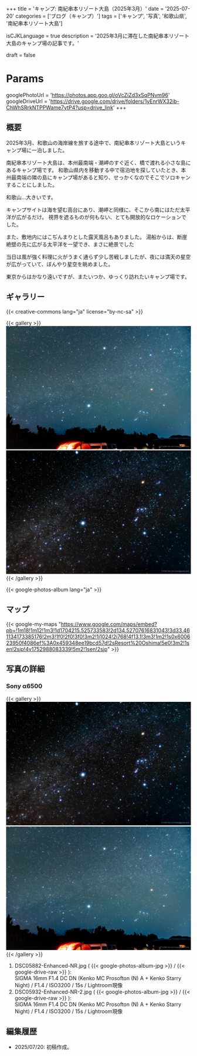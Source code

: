 +++
title = 'キャンプ: 南紀串本リゾート大島（2025年3月）'
date = '2025-07-20'
categories = ['ブログ（キャンプ）']
tags = ['キャンプ', '写真', '和歌山県', '南紀串本リゾート大島']

isCJKLanguage = true
description = '2025年3月に滞在した南紀串本リゾート大島のキャンプ場の記事です。'

draft = false

# Params
googlePhotoUrl = 'https://photos.app.goo.gl/oVcZiZd3xSqPNvm96'
googleDriveUrl = 'https://drive.google.com/drive/folders/1yEnrWX32ib-ChWhSRrkNTPPWame7ytP4?usp=drive_link'
+++


## 概要

2025年3月、和歌山の海岸線を旅する途中で、南紀串本リゾート大島というキャンプ場に一泊しました。

南紀串本リゾート大島は、本州最南端・潮岬のすぐ近く、橋で渡れる小さな島にあるキャンプ場です。
和歌山県内を移動する中で宿泊地を探していたとき、本州最南端の隣の島にキャンプ場があると知り、せっかくなのでそこでソロキャンすることにしました。

和歌山…大きいです。

キャンプサイトは海を望む高台にあり、潮岬と同様に、そこから南にはただ太平洋が広がるだけ。
視界を遮るものが何もない、とても開放的なロケーションでした。

また、敷地内にはこぢんまりとした露天風呂もありました。
湯船からは、断崖絶壁の先に広がる太平洋を一望でき、まさに絶景でした

当日は風が強く料理に火がうまく通らず少し苦戦しましたが、夜には満天の星空が広がっていて、ぼんやり星空を眺めました。

東京からはかなり遠いですが、またいつか、ゆっくり訪れたいキャンプ場です。


## ギャラリー

{{< creative-commons lang="ja" license="by-nc-sa" >}}

{{< gallery >}}
<img src="DSC05932-Enhanced-NR-2.jpg" alt="DSC05932-Enhanced-NR-2.jpg" class="grid-w50" />
<img src="DSC05882-Enhanced-NR.jpg" alt="DSC05882-Enhanced-NR.jpg" class="grid-w50" />
{{< /gallery >}}

{{< google-photos-album lang="ja" >}}


## マップ

{{< google-my-maps "https://www.google.com/maps/embed?pb=!1m18!1m12!1m3!1d1704215.525733583!2d134.52707616831043!3d33.461134173385176!2m3!1f0!2f0!3f0!3m2!1i1024!2i768!4f13.1!3m3!1m2!1s0x600623950f4086ef%3A0x459348ee19bcd57d!2sResort%20Oshima!5e0!3m2!1sen!2sjp!4v1752988083339!5m2!1sen!2sjp" >}}


## 写真の詳細

### Sony α6500

{{< gallery >}}
<img src="DSC05882-Enhanced-NR.jpg" alt="DSC05882-Enhanced-NR.jpg" class="grid-w50" />
<img src="DSC05932-Enhanced-NR-2.jpg" alt="DSC05932-Enhanced-NR-2.jpg" class="grid-w50" />
{{< /gallery >}}

1. DSC05882-Enhanced-NR.jpg ( {{< google-photos-album-jpg >}} / {{< google-drive-raw >}} ):  
   SIGMA 16mm F1.4 DC DN (Kenko MC Prosofton (N) A + Kenko Starry Night) / F1.4 / ISO3200 / 15s / Lightroom現像
1. DSC05932-Enhanced-NR-2.jpg ( {{< google-photos-album-jpg >}} / {{< google-drive-raw >}} ):  
   SIGMA 16mm F1.4 DC DN (Kenko MC Prosofton (N) A + Kenko Starry Night) / F1.4 / ISO3200 / 15s / Lightroom現像


## 編集履歴

- 2025/07/20: 初稿作成。


